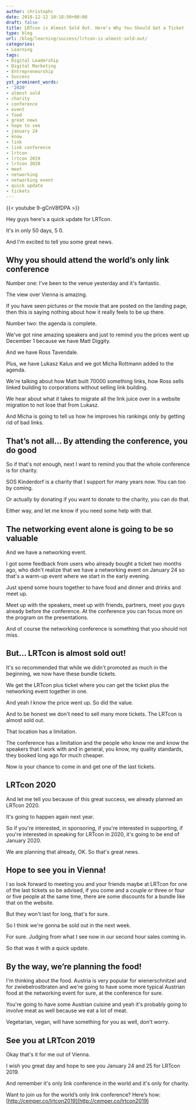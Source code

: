 ```yaml
---
author: christophc
date: 2018-12-12 10:18:50+00:00
draft: false
title: LRTcon is Almost Sold Out. Here's Why You Should Get a Ticket
type: blog
url: /blog/learning/success/lrtcon-is-almost-sold-out/
categories:
- Learning
tags:
- Digital Leadership
- Digital Marketing
- Entrepreneurship
- Success
yst_prominent_words:
- '2020'
- almost sold
- charity
- conference
- event
- food
- great news
- hope to see
- january 24
- know
- link
- link conference
- lrtcon
- lrtcon 2019
- lrtcon 2020
- meet
- networking
- networking event
- quick update
- tickets
---
```


{{< youtube 9-gCnV8fDPA >}}

Hey guys here's a quick update for LRTcon.

It's in only 50 days, 5 0.

And I'm excited to tell you some great news.


## Why you should attend the world’s only link conference


Number one: I've been to the venue yesterday and it's fantastic.

The view over Vienna is amazing.

If you have seen pictures or the movie that are posted on the landing page, then this is saying nothing about how it really feels to be up there.

Number two: the agenda is complete.

We've got nine amazing speakers and just to remind you the prices went up December 1 because we have Matt Diggity.

And we have Ross Tavendale.

Plus, we have Lukasz Kalus and we got Micha Rottmann added to the agenda.

We're talking about how Matt built 70000 something links, how Ross sells linked building to corporations without selling link building.

We hear about what it takes to migrate all the link juice over in a website migration to not lose that from Lukasz.

And Micha is going to tell us how he improves his rankings only by getting rid of bad links.


## That’s not all… By attending the conference, you do good


So if that's not enough, next I want to remind you that the whole conference is for charity.

SOS Kinderdorf is a charity that I support for many years now. You can too by coming.

Or actually by donating if you want to donate to the charity, you can do that.

Either way, and let me know if you need some help with that.


## The networking event alone is going to be so valuable


And we have a networking event.

I got some feedback from users who already bought a ticket two months ago, who didn't realize that we have a networking event on January 24 so that's a warm-up event where we start in the early evening.

Just spend some hours together to have food and dinner and drinks and meet up.

Meet up with the speakers, meet up with friends, partners, meet you guys already before the conference. At the conference you can focus more on the program on the presentations.

And of course the networking conference is something that you should not miss.


## But… LRTcon is almost sold out!


It's so recommended that while we didn't promoted as much in the beginning, we now have these bundle tickets.

We get the LRTcon plus ticket where you can get the ticket plus the networking event together in one.

And yeah I know the price went up. So did the value.

And to be honest we don't need to sell many more tickets. The LRTcon is almost sold out.

That location has a limitation.

The conference has a limitation and the people who know me and know the speakers that I work with and in general, you know, my quality standards, they booked long ago for much cheaper.

Now is your chance to come in and get one of the last tickets.


## LRTcon 2020


And let me tell you because of this great success, we already planned an LRTcon 2020.

It's going to happen again next year.

So if you're interested, in sponsoring, if you're interested in supporting, if you're interested in speaking for LRTcon in 2020, it's going to be end of January 2020.

We are planning that already, OK. So that's great news.


## Hope to see you in Vienna!


I so look forward to meeting you and your friends maybe at LRTcon for one of the last tickets so be advised, if you come and a couple or three or four or five people at the same time, there are some discounts for a bundle like that on the website.

But they won't last for long, that's for sure.

So I think we're gonna be sold out in the next week.

For sure. Judging from what I see now in our second hour sales coming in.

So that was it with a quick update.


## By the way, we’re planning the food!


I'm thinking about the food. Austria is very popular for wienerschnitzel and for zwiebelrostbraten and we're going to have some more typical Austrian food at the networking event for sure, at the conference for sure.

You're going to have some Austrian cuisine and yeah it's probably going to involve meat as well because we eat a lot of meat.

Vegetarian, vegan, will have something for you as well, don't worry.


## See you at LRTcon 2019


Okay that's it for me out of Vienna.

I wish you great day and hope to see you January 24 and 25 for LRTcon 2019.

And remember it's only link conference in the world and it's only for charity.

Want to join us for the world’s only link conference? Here’s how: [http://cemper.co/lrtcon2019](http://cemper.co/lrtcon2019)
